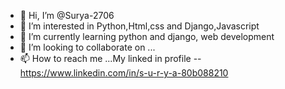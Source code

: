- 👋 Hi, I’m @Surya-2706
- 👀 I’m interested in Python,Html,css and Django,Javascript 
- 🌱 I’m currently learning python and django, web development 
- 💞️ I’m looking to collaborate on ...
- 📫 How to reach me ...My linked in profile -- https://www.linkedin.com/in/s-u-r-y-a-80b088210

<!---
Hello dev, I am surya, now I am final year cse student. now i currently looking for job, I am quite good in python, and started to learning 
django, and web development(Html, css, javascript)
--->
